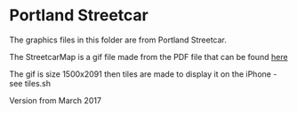 Portland Streetcar
==================

The graphics files in this folder are from Portland Streetcar.

The StreetcarMap is a gif file made from the PDF file that can be found [here](http://portlandstreetcar.org/node/4)
    
The gif is size 1500x2091 then tiles are made to display it on the iPhone - see tiles.sh

Version from March 2017
